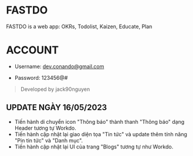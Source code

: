 # FASTDO

FASTDO is a web app: OKRs, Todolist, Kaizen, Educate, Plan

# ACCOUNT

- Username: dev.conando@gmail.com

- Password: 123456@#

> Developed by jack90nguyen


## UPDATE NGÀY 16/05/2023
- Tiến hành di chuyển icon "Thông báo" thành thanh "Thông báo" dạng Header tương tự Workdo.
- Tiến hành cập nhật lại giao diện tọa "Tin tức" và update thêm tính năng "Pin tin tức" và "Danh mục".
- Tiến hành cập nhật lại UI của trang "Blogs" tương tự như Workdo.